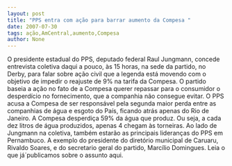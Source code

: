 ```yaml
---
layout: post
title: "PPS entra com ação para barrar aumento da Compesa "
date: 2007-07-30
tags: ação,AmCentral,aumento,Compesa
author: None
---
```

O presidente estadual do PPS, deputado federal Raul Jungmann, concede entrevista coletiva daqui a pouco, &agrave;s 15 horas, na sede da partido, no Derby, para falar sobre a&ccedil;&atilde;o civil que a legenda est&aacute; movendo com o objetivo de impedir o reajuste de 9% na tarifa da Compesa.
O&nbsp;partido baseia a a&ccedil;&atilde;o no fato de a Compesa querer repassar para o consumidor o desperd&iacute;cio no fornecimento, que a companhia n&atilde;o consegue evitar.&nbsp;O PPS acusa a Compesa de ser respons&aacute;vel pela segunda maior perda entre as companhias de &aacute;gua e esgoto do&nbsp;Pa&iacute;s, ficando atr&aacute;s apenas do Rio de Janeiro. 
A Compesa desperdi&ccedil;a 59% da &aacute;gua que produz. Ou seja, a cada dez litros de &aacute;gua produzidos,&nbsp;apenas 4 chegam &agrave;s torneiras. 
Ao lado de Jungmann na coletiva, tamb&eacute;m estar&atilde;o&nbsp;as principais lideran&ccedil;as do PPS em Pernambuco. A&nbsp;exemplo do presidente do diret&oacute;rio municipal de Caruaru, Rivaldo Soares, e do secretario geral do partido, Marc&iacute;lio Domingues. 
Leia o que j&aacute;&acute;publicamos sobre o assunto aqui. 
